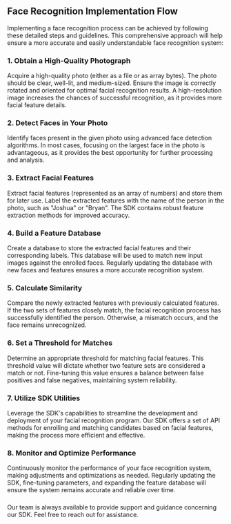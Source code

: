 ## Face Recognition Implementation Flow

Implementing a face recognition process can be achieved by following these detailed steps and guidelines. This comprehensive approach will help ensure a more accurate and easily understandable face recognition system:

###
### 1. Obtain a High-Quality Photograph

Acquire a high-quality photo (either as a file or as array bytes). The photo should be clear, well-lit, and medium-sized. Ensure the image is correctly rotated and oriented for optimal facial recognition results. A high-resolution image increases the chances of successful recognition, as it provides more facial feature details.

###
### 2. Detect Faces in Your Photo

Identify faces present in the given photo using advanced face detection algorithms. In most cases, focusing on the largest face in the photo is advantageous, as it provides the best opportunity for further processing and analysis.

###
### 3. Extract Facial Features

Extract facial features (represented as an array of numbers) and store them for later use. Label the extracted features with the name of the person in the photo, such as "Joshua" or "Bryan". The SDK contains robust feature extraction methods for improved accuracy.

###
### 4. Build a Feature Database

Create a database to store the extracted facial features and their corresponding labels. This database will be used to match new input images against the enrolled faces. Regularly updating the database with new faces and features ensures a more accurate recognition system.

###
### 5. Calculate Similarity

Compare the newly extracted features with previously calculated features. If the two sets of features closely match, the facial recognition process has successfully identified the person. Otherwise, a mismatch occurs, and the face remains unrecognized.

###
### 6. Set a Threshold for Matches

Determine an appropriate threshold for matching facial features. This threshold value will dictate whether two feature sets are considered a match or not. Fine-tuning this value ensures a balance between false positives and false negatives, maintaining system reliability.

###
### 7. Utilize SDK Utilities

Leverage the SDK's capabilities to streamline the development and deployment of your facial recognition program. Our SDK offers a set of API methods for enrolling and matching candidates based on facial features, making the process more efficient and effective.

###
### 8. Monitor and Optimize Performance

Continuously monitor the performance of your face recognition system, making adjustments and optimizations as needed. Regularly updating the SDK, fine-tuning parameters, and expanding the feature database will ensure the system remains accurate and reliable over time.

###
Our team is always available to provide support and guidance concerning our SDK. Feel free to reach out for assistance.
